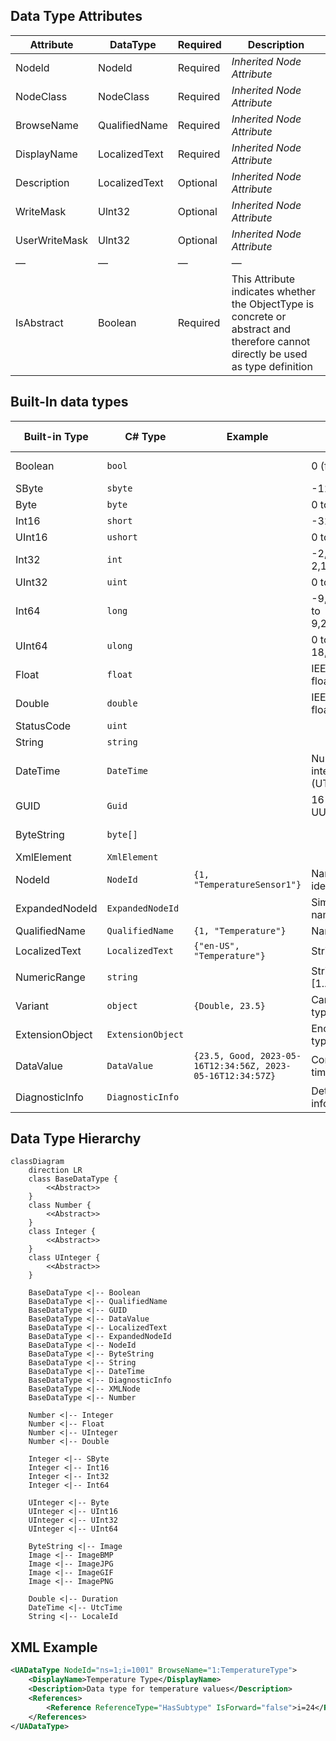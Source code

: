 ## Data Type Attributes

| Attribute     | DataType      | Required | Description                                                                                                                      |
| ------------- | ------------- | -------- | -------------------------------------------------------------------------------------------------------------------------------- |
| Nodeld        | Nodeld        | Required | *Inherited Node Attribute*                                                                                                       |
| NodeClass     | NodeClass     | Required | *Inherited Node Attribute*                                                                                                       |
| BrowseName    | QualifiedName | Required | *Inherited Node Attribute*                                                                                                       |
| DisplayName   | LocalizedText | Required | *Inherited Node Attribute*                                                                                                       |
| Description   | LocalizedText | Optional | *Inherited Node Attribute*                                                                                                       |
| WriteMask     | Ulnt32        | Optional | *Inherited Node Attribute*                                                                                                       |
| UserWriteMask | Ulnt32        | Optional | *Inherited Node Attribute*                                                                                                       |
| &mdash;       | &mdash;       | &mdash;  | &mdash;                                                                                                                          |
| IsAbstract    | Boolean       | Required | This Attribute indicates whether the ObjectType is concrete or abstract and therefore cannot directly be used as type definition |

## Built-In data types

| Built-in Type   | C# Type           | Example                                                    | Details                                                 | NodeId Type     |
| --------------- | ----------------- | ---------------------------------------------------------- | ------------------------------------------------------- | --------------- |
| Boolean         | `bool`            |                                                            | 0 (false) or 1 (true)                                   | 0 (numeric)     |
| SByte           | `sbyte`           |                                                            | -128 to 127                                             |                 |
| Byte            | `byte`            |                                                            | 0 to 255                                                |                 |
| Int16           | `short`           |                                                            | -32,768 to 32,767                                       |                 |
| UInt16          | `ushort`          |                                                            | 0 to 65,535                                             |                 |
| Int32           | `int`             |                                                            | -2,147,483,648 to 2,147,483,647                         |                 |
| UInt32          | `uint`            |                                                            | 0 to 4,294,967,295                                      |                 |
| Int64           | `long`            |                                                            | -9,223,372,036,854,775,808 to 9,223,372,036,854,775,807 |                 |
| UInt64          | `ulong`           |                                                            | 0 to 18,446,744,073,709,551,615                         |                 |
| Float           | `float`           |                                                            | IEEE single precision (32-bit) floating point value     |                 |
| Double          | `double`          |                                                            | IEEE double precision (64-bit) floating point value     |                 |
| StatusCode      | `uint`            |                                                            |                                                         |                 |
| String          | `string`          |                                                            |                                                         | 3 (string)      |
| DateTime        | `DateTime`        |                                                            | Number of 100-nanosecond intervals since 1/1/1601 (UTC) |                 |
| GUID            | `Guid`            |                                                            | 16-byte number used as a UUID                           | 4 (GUID)        |
| ByteString      | `byte[]`          |                                                            |                                                         | 5 (byte string) |
| XmlElement      | `XmlElement`      |                                                            |                                                         |                 |
| NodeId          | `NodeId`          | `{1, "TemperatureSensor1"}`                                | Namespace index and identifier                          |                 |
| ExpandedNodeId  | `ExpandedNodeId`  |                                                            | Similar to NodeId, includes namespace URI               |                 |
| QualifiedName   | `QualifiedName`   | `{1, "Temperature"}`                                       | Namespace index and string                              |                 |
| LocalizedText   | `LocalizedText`   | `{"en-US", "Temperature"}`                                 | String and a locale indicator                           |                 |
| NumericRange    | `string`          |                                                            | String (e.g., "0:4,1:5" for \[0..4\]\[1..5\] array)     |                 |
| Variant         | `object`          | `{Double, 23.5}`                                           | Can hold any built-in data type                         |                 |
| ExtensionObject | `ExtensionObject` |                                                            | Encapsulates complex data types                         |                 |
| DataValue       | `DataValue`       | `{23.5, Good, 2023-05-16T12:34:56Z, 2023-05-16T12:34:57Z}` | Composite of a value, timestamps, and status code       |                 |
| DiagnosticInfo  | `DiagnosticInfo`  |                                                            | Detailed error/diagnostic information                   |                 |

## Data Type Hierarchy

```mermaid
classDiagram
    direction LR
    class BaseDataType {
        <<Abstract>>
    }
	class Number {
        <<Abstract>>
    }
    class Integer {
        <<Abstract>>
    }
    class UInteger {
        <<Abstract>>
    }

    BaseDataType <|-- Boolean
    BaseDataType <|-- QualifiedName
    BaseDataType <|-- GUID
    BaseDataType <|-- DataValue
    BaseDataType <|-- LocalizedText
    BaseDataType <|-- ExpandedNodeId
    BaseDataType <|-- NodeId
    BaseDataType <|-- ByteString
    BaseDataType <|-- String
    BaseDataType <|-- DateTime
    BaseDataType <|-- DiagnosticInfo
    BaseDataType <|-- XMLNode
    BaseDataType <|-- Number

    Number <|-- Integer
    Number <|-- Float
    Number <|-- UInteger
    Number <|-- Double

    Integer <|-- SByte
    Integer <|-- Int16
    Integer <|-- Int32
    Integer <|-- Int64
    
    UInteger <|-- Byte
    UInteger <|-- UInt16
    UInteger <|-- UInt32
    UInteger <|-- UInt64
    
    ByteString <|-- Image
    Image <|-- ImageBMP
    Image <|-- ImageJPG
    Image <|-- ImageGIF
    Image <|-- ImagePNG

    Double <|-- Duration
    DateTime <|-- UtcTime
    String <|-- LocaleId
```

## XML Example

```xml
<UADataType NodeId="ns=1;i=1001" BrowseName="1:TemperatureType">
    <DisplayName>Temperature Type</DisplayName>
    <Description>Data type for temperature values</Description>
    <References>
        <Reference ReferenceType="HasSubtype" IsForward="false">i=24</Reference> <!-- BaseDataType -->
    </References>
</UADataType>
```